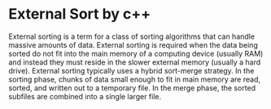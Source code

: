 # External Sort by c++
External sorting is a term for a class of sorting algorithms that can handle massive amounts of data. 
External sorting is required when the data being sorted do not fit into the main memory of a computing device
(usually RAM) and instead they must reside in the slower external memory (usually a hard drive). 
External sorting typically uses a hybrid sort-merge strategy. 
In the sorting phase, chunks of data small enough to fit in main memory are read, sorted, and written out to a temporary file.
In the merge phase, the sorted subfiles are combined into a single larger file.

